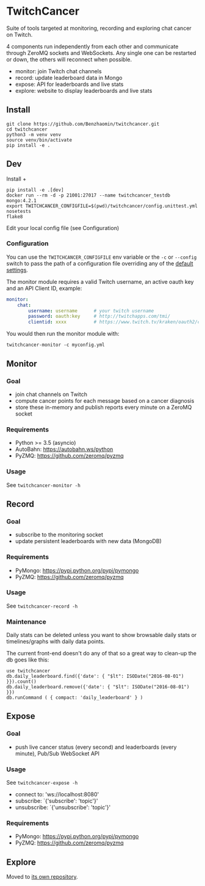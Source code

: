 # TwitchCancer

Suite of tools targeted at monitoring, recording and exploring chat cancer on Twitch.

4 components run independently from each other and communicate through ZeroMQ sockets and WebSockets.
Any single one can be restarted or down, the others will reconnect when possible.

- monitor: join Twitch chat channels
- record: update leaderboard data in Mongo
- expose: API for leaderboards and live stats
- explore: website to display leaderboards and live stats

## Install

```
git clone https://github.com/Benzhaomin/twitchcancer.git
cd twitchcancer
python3 -m venv venv
source venv/bin/activate
pip install -e .
```

## Dev

Install +

```
pip install -e .[dev]
docker run --rm -d -p 21001:27017 --name twitchcancer_testdb mongo:4.2.1
export TWITCHCANCER_CONFIGFILE=$(pwd)/twitchcancer/config.unittest.yml
nosetests
flake8
```

Edit your local config file (see Configuration)

### Configuration

You can use the `TWITCHCANCER_CONFIGFILE` env variable or the `-c` or `--config` switch to pass the path of a configuration file overriding any of the [default settings](twitchcancer/config.default.yml).

The monitor module requires a valid Twitch username, an active oauth key and an API Client ID, example:

```yaml
monitor:
    chat:
        username: username      # your twitch username
        password: oauth:key     # http://twitchapps.com/tmi/
        clientid: xxxx          # https://www.twitch.tv/kraken/oauth2/clients/YOURCLIENTID
```

You would then run the monitor module with:

`twitchcancer-monitor -c myconfig.yml`

## Monitor

### Goal

- join chat channels on Twitch
- compute cancer points for each message based on a cancer diagnosis
- store these in-memory and publish reports every minute on a ZeroMQ socket

### Requirements

- Python >= 3.5 (asyncio)
- AutoBahn: https://autobahn.ws/python
- PyZMQ: https://github.com/zeromq/pyzmq

### Usage

See `twitchcancer-monitor -h`

## Record

### Goal

- subscribe to the monitoring socket
- update persistent leaderboards with new data (MongoDB)

### Requirements

- PyMongo: https://pypi.python.org/pypi/pymongo
- PyZMQ: https://github.com/zeromq/pyzmq

### Usage

See `twitchcancer-record -h`

### Maintenance

Daily stats can be deleted unless you want to show browsable daily stats or timelines/graphs with daily data points.

The current front-end doesn't do any of that so a great way to clean-up the db goes like this:

```mongo
use twitchcancer
db.daily_leaderboard.find({'date': { "$lt": ISODate("2016-08-01") }}).count()
db.daily_leaderboard.remove({'date': { "$lt": ISODate("2016-08-01") }})
db.runCommand ( { compact: 'daily_leaderboard' } )
```

## Expose

### Goal

- push live cancer status (every second) and leaderboards (every minute), Pub/Sub WebSocket API

### Usage

See `twitchcancer-expose -h`

- connect to: 'ws://localhost:8080'
- subscribe: `{'subscribe': 'topic'}'
- unsubscribe: `{'unsubscribe': 'topic'}'

### Requirements

- PyMongo: https://pypi.python.org/pypi/pymongo
- PyZMQ: https://github.com/zeromq/pyzmq


## Explore

Moved to [its own repository](https://github.com/Benzhaomin/TwitchCancerExplore).
